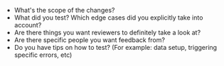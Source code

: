 - What's the scope of the changes?
- What did you test? Which edge cases did you explicitly take into account?
- Are there things you want reviewers to definitely take a look at?
- Are there specific people you want feedback from?
- Do you have tips on how to test? (For example: data setup, triggering specific errors, etc)
